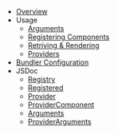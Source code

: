   - [Overview](overview.md)
  - Usage
    - [Arguments](arguments.md)
    - [Registering Components](registering.md)
    - [Retriving & Rendering](retrieving.md)
    - [Providers](providers.md)
  - [Bundler Configuration](bundlers.md)
  - JSDoc
    - [Registry](jsdoc_registry.md)
    - [Registered](jsdoc_registered.md)
    - [Provider](jsdoc_provider.md)
    - [ProviderComponent](jsdoc_providercomponent.md)
    - [Arguments](jsdoc_arguments.md)
    - [ProviderArguments](jsdoc_providerarguments.md)